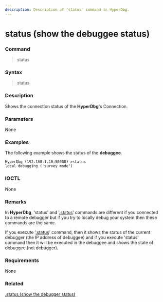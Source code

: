 ```yaml
---
description: Description of 'status' command in HyperDbg.
---
```


# status \(show the debuggee status\)

### Command

> status

### Syntax

> status

### Description

Shows the connection status of the **HyperDbg**'s Connection.

### Parameters

None

### Examples

The following example shows the status of the **debuggee**.

```text
HyperDbg (192.168.1.10:50000) >status
local debugging ('survey mode')
```

### IOCTL

None

### **Remarks**

In **HyperDbg**, 'status' and '[.status](https://docs.hyperdbg.com/commands/meta-commands/.status)' commands are different if you connected to a remote debugger but if you try to locally debug your system then these commands are the same.

If you execute '[.status](https://docs.hyperdbg.com/commands/meta-commands/.status)' command, then it shows the status of the current debugger \(the IP address of debuggee\) and if you execute 'status' command then it will be executed in the debuggee and shows the state of debuggee \(not debugger\).

### Requirements

None

### Related

[.status \(show the debugger status\)](https://docs.hyperdbg.com/commands/meta-commands/.status)

